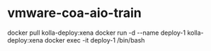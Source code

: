 # vmware-coa-aio-train

docker pull kolla-deploy:xena
docker run -d --name deploy-1 kolla-deploy:xena
docker exec -it deploy-1 /bin/bash

